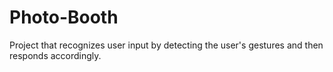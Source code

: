 # Photo-Booth
Project that recognizes user input by detecting the user's gestures and then responds accordingly.
